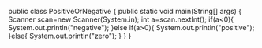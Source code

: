 public class PositiveOrNegative {
	public static void main(String[] args) {
		Scanner scan=new Scanner(System.in);
		int a=scan.nextInt();
		if(a<0){
			System.out.println("negative");
		}else if(a>0){
			System.out.println("positive");
		}else{
			System.out.println("zero");
		}
	}
}
